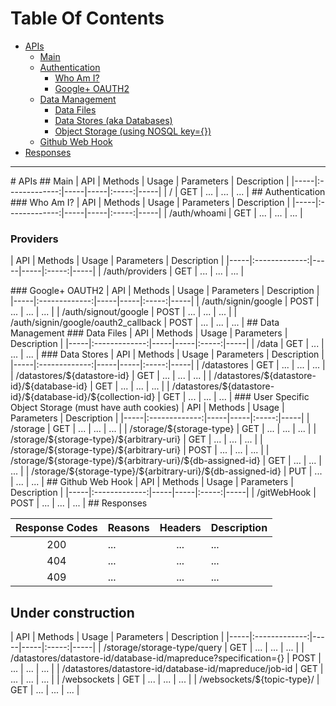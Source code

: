 # Table Of Contents
 - [APIs](#apis)
    - [Main](#apis-main)
    - [Authentication](#auth)
        - [Who Am I?](#auth-whoami)
        - [Google+ OAUTH2](#google-oauth2)
    - [Data Management](#data-mgmt)
        - [Data Files](#data-files)
        - [Data Stores (aka Databases)](#data-stores)
        - [Object Storage (using NOSQL key={})](#data-nosql)
    - [Github Web Hook](#git-webhook)
 - [Responses](#apis-responses)

----

<a name="apis"/>
# APIs

<a name="apis-main"/>
## Main
| API | Methods | Usage | Parameters | Description |
|-----|:-------------:|-----|-----|:-----:|-----|
| / | GET | ... | ... | ... |

<a name="auth"/>
## Authentication

<a name="auth-whoami"/>
### Who Am I?
| API | Methods | Usage | Parameters | Description |
|-----|:-------------:|-----|-----|:-----:|-----|
| /auth/whoami | GET | ... | ... | ... |

### Providers
| API | Methods | Usage | Parameters | Description |
|-----|:-------------:|-----|-----|:-----:|-----|
| /auth/providers | GET | ... | ... | ... |

<a name="google-oauth2"/>
### Google+ OAUTH2
| API | Methods | Usage | Parameters | Description |
|-----|:-------------:|-----|-----|:-----:|-----|
| /auth/signin/google | POST | ... | ... | ... |
| /auth/signout/google | POST | ... | ... | ... |
| /auth/signin/google/oauth2_callback | POST | ... | ... | ... |

<a name="data-mgmt"/>
## Data Management

<a name="data-files"/>
### Data Files
| API | Methods | Usage | Parameters | Description |
|-----|:-------------:|-----|-----|:-----:|-----|
| /data | GET | ... | ... | ... |

<a name="data-stores"/>
### Data Stores
| API | Methods | Usage | Parameters | Description |
|-----|:-------------:|-----|-----|:-----:|-----|
| /datastores | GET | ... | ... | ... |
| /datastores/${datastore-id} | GET | ... | ... | ... |
| /datastores/${datastore-id}/${database-id} | GET | ... | ... | ... |
| /datastores/${datastore-id}/${database-id}/${collection-id} | GET | ... | ... | ... |

<a name="data-nosql"/>
### User Specific Object Storage (must have auth cookies)
| API | Methods | Usage | Parameters | Description |
|-----|:-------------:|-----|-----|:-----:|-----|
| /storage | GET | ... | ... | ... |
| /storage/${storage-type} | GET | ... | ... | ... |
| /storage/${storage-type}/${arbitrary-uri} | GET | ... | ... | ... |
| /storage/${storage-type}/${arbitrary-uri} | POST | ... | ... | ... |
| /storage/${storage-type}/${arbitrary-uri}/${db-assigned-id} | GET | ... | ... | ... |
| /storage/${storage-type}/${arbitrary-uri}/${db-assigned-id} | PUT | ... | ... | ... |

<a name="git-webhook"/>
## Github Web Hook
| API | Methods | Usage | Parameters | Description |
|-----|:-------------:|-----|-----|:-----:|-----|
| /gitWebHook | POST | ... | ... | ... |

<a name="apis-responses"/>
## Responses

| Response Codes | Reasons | Headers | Description |
|:-------------:|-----|:-----:|-----|
| 200 | ... | ... | ... |
| 404 | ... | ... | ... |
| 409 | ... | ... | ... |

## Under construction
| API | Methods | Usage | Parameters | Description |
|-----|:-------------:|-----|-----|:-----:|-----|
| /storage/storage-type/query | GET | ... | ... | ... |
| /datastores/datastore-id/database-id/mapreduce?specification={} | POST | ... | ... | ... |
| /datastores/datastore-id/database-id/mapreduce/job-id | GET | ... | ... | ... |
| /websockets | GET | ... | ... | ... |
| /websockets/${topic-type}/<topic-id> | GET | ... | ... | ... |
